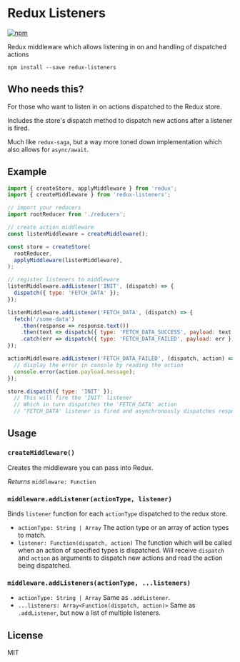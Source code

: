 # Redux Listeners

[![npm](https://img.shields.io/npm/v/redux-listeners.svg)](https://www.npmjs.com/package/redux-listeners)

Redux middleware which allows listening in on and handling of dispatched actions

```
npm install --save redux-listeners
```

## Who needs this?

For those who want to listen in on actions dispatched to the Redux store.

Includes the store's dispatch method to dispatch new actions after a listener is fired.

Much like `redux-saga`, but a way more toned down implementation which also allows for `async/await`.

## Example

```js
import { createStore, applyMiddleware } from 'redux';
import { createMiddleware } from 'redux-listeners';

// import your reducers
import rootReducer from './reducers'; 

// create action middleware
const listenMiddleware = createMiddleware();

const store = createStore(
  rootReducer,
  applyMiddleware(listenMiddleware),
);

// register listeners to middleware
listenMiddleware.addListener('INIT', (dispatch) => {
  dispatch({ type: 'FETCH_DATA' });
});

listenMiddleware.addListener('FETCH_DATA', (dispatch) => {
  fetch('/some-data')
    .then(response => response.text())
    .then(text => dispatch({ type: 'FETCH_DATA_SUCCESS', payload: text }))
    .catch(err => dispatch({ type: 'FETCH_DATA_FAILED', payload: err }));
});

actionMiddleware.addListener('FETCH_DATA_FAILED', (dispatch, action) => {
  // display the error in console by reading the action
  console.error(action.payload.message);
});

store.dispatch({ type: 'INIT' });
  // This will fire the 'INIT' listener
  // Which in turn dispatches the 'FETCH_DATA' action
  // 'FETCH_DATA' listener is fired and asynchronously dispatches response actions
```

## Usage

### `createMiddleware()`
Creates the middleware you can pass into Redux.

*Returns* `middleware: Function`

### `middleware.addListener(actionType, listener)`
Binds `listener` function for each `actionType` dispatched to the redux store.

- `actionType: String | Array` The action type or an array of action types to match.
- `listener: Function(dispatch, action)` The function which will be called when an action of specified types is dispatched. Will receive `dispatch` and `action` as arguments to dispatch new actions and read the action being dispatched.

### `middleware.addListeners(actionType, ...listeners)`

- `actionType: String | Array` Same as `.addListener`.
- `...listeners: Array<Function(dispatch, action)>` Same as `.addListener`, but now a list of multiple listeners.

## License
MIT
